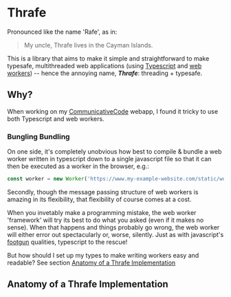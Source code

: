 # Thrafe

Pronounced like the name 'Rafe', as in:
> My uncle, Thrafe lives in the Cayman Islands.

This is a library that aims to make it simple and straightforward to make typesafe, multithreaded web applications (using [Typescript](https://www.typescriptlang.org/) and [web workers](https://developer.mozilla.org/en-US/docs/Web/API/Web_Workers_API/Using_web_workers)) -- hence the annoying name, ***Thrafe***: threading + typesafe. 

## Why?

When working on my [CommunicativeCode](https://github.com/p-buddy/CommunicativeCode) webapp, I found it tricky to use both Typescript and web workers. 

### Bungling Bundling

On one side, it's completely unobvious how best to compile & bundle a web worker written in typescript down to a single javascript file so that it can then be executed as a worker in the browser, e.g.:

```js
const worker = new Worker('https://www.my-example-website.com/static/worker.js');
```

Secondly, though the message passing structure of web workers is amazing in its flexibility, that flexibility of course comes at a cost.

When you invetably make a programming mistake, the web worker 'framework' will try its best to do what you asked (even if it makes no sense). When that happens and things probably go wrong, the web worker will either error out spectacularly or, worse, silently. Just as with javascript's [footgun](https://en.wiktionary.org/wiki/footgun) qualities, typescript to the rescue!

But how should I set up my types to make writing workers easy and readable? See section [Anatomy of a Thrafe Implementation](#Anatomy-of-a-Thrafe-Implementation)

## Anatomy of a Thrafe Implementation

